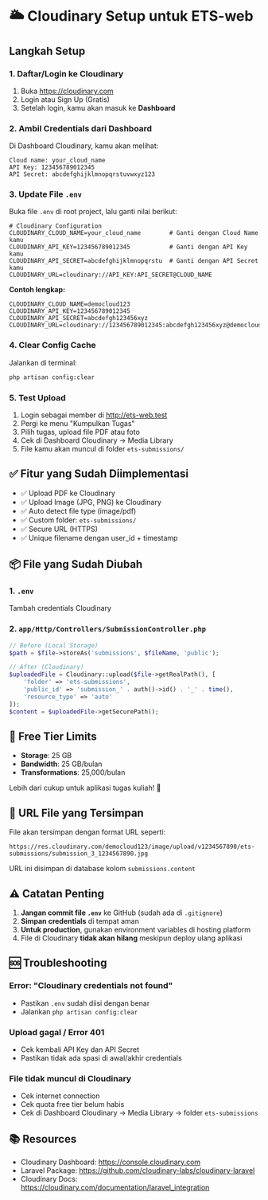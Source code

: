 # 🌥️ Cloudinary Setup untuk ETS-web

## Langkah Setup

### 1. Daftar/Login ke Cloudinary

1. Buka https://cloudinary.com
2. Login atau Sign Up (Gratis)
3. Setelah login, kamu akan masuk ke **Dashboard**

### 2. Ambil Credentials dari Dashboard

Di Dashboard Cloudinary, kamu akan melihat:

```
Cloud name: your_cloud_name
API Key: 123456789012345
API Secret: abcdefghijklmnopqrstuvwxyz123
```

### 3. Update File `.env`

Buka file `.env` di root project, lalu ganti nilai berikut:

```env
# Cloudinary Configuration
CLOUDINARY_CLOUD_NAME=your_cloud_name        # Ganti dengan Cloud Name kamu
CLOUDINARY_API_KEY=123456789012345           # Ganti dengan API Key kamu
CLOUDINARY_API_SECRET=abcdefghijklmnopqrstu  # Ganti dengan API Secret kamu
CLOUDINARY_URL=cloudinary://API_KEY:API_SECRET@CLOUD_NAME
```

**Contoh lengkap:**

```env
CLOUDINARY_CLOUD_NAME=democloud123
CLOUDINARY_API_KEY=123456789012345
CLOUDINARY_API_SECRET=abcdefgh123456xyz
CLOUDINARY_URL=cloudinary://123456789012345:abcdefgh123456xyz@democloud123
```

### 4. Clear Config Cache

Jalankan di terminal:

```bash
php artisan config:clear
```

### 5. Test Upload

1. Login sebagai member di http://ets-web.test
2. Pergi ke menu "Kumpulkan Tugas"
3. Pilih tugas, upload file PDF atau foto
4. Cek di Dashboard Cloudinary → Media Library
5. File kamu akan muncul di folder `ets-submissions/`

## ✅ Fitur yang Sudah Diimplementasi

-   ✅ Upload PDF ke Cloudinary
-   ✅ Upload Image (JPG, PNG) ke Cloudinary
-   ✅ Auto detect file type (image/pdf)
-   ✅ Custom folder: `ets-submissions/`
-   ✅ Secure URL (HTTPS)
-   ✅ Unique filename dengan user_id + timestamp

## 📦 File yang Sudah Diubah

### 1. `.env`

Tambah credentials Cloudinary

### 2. `app/Http/Controllers/SubmissionController.php`

```php
// Before (Local Storage)
$path = $file->storeAs('submissions', $fileName, 'public');

// After (Cloudinary)
$uploadedFile = Cloudinary::upload($file->getRealPath(), [
    'folder' => 'ets-submissions',
    'public_id' => 'submission_' . auth()->id() . '_' . time(),
    'resource_type' => 'auto'
]);
$content = $uploadedFile->getSecurePath();
```

## 🎯 Free Tier Limits

-   **Storage**: 25 GB
-   **Bandwidth**: 25 GB/bulan
-   **Transformations**: 25,000/bulan

Lebih dari cukup untuk aplikasi tugas kuliah! 🚀

## 🔗 URL File yang Tersimpan

File akan tersimpan dengan format URL seperti:

```
https://res.cloudinary.com/democloud123/image/upload/v1234567890/ets-submissions/submission_3_1234567890.jpg
```

URL ini disimpan di database kolom `submissions.content`

## ⚠️ Catatan Penting

1. **Jangan commit file `.env`** ke GitHub (sudah ada di `.gitignore`)
2. **Simpan credentials** di tempat aman
3. **Untuk production**, gunakan environment variables di hosting platform
4. File di Cloudinary **tidak akan hilang** meskipun deploy ulang aplikasi

## 🆘 Troubleshooting

### Error: "Cloudinary credentials not found"

-   Pastikan `.env` sudah diisi dengan benar
-   Jalankan `php artisan config:clear`

### Upload gagal / Error 401

-   Cek kembali API Key dan API Secret
-   Pastikan tidak ada spasi di awal/akhir credentials

### File tidak muncul di Cloudinary

-   Cek internet connection
-   Cek quota free tier belum habis
-   Cek di Dashboard Cloudinary → Media Library → folder `ets-submissions`

## 📚 Resources

-   Cloudinary Dashboard: https://console.cloudinary.com
-   Laravel Package: https://github.com/cloudinary-labs/cloudinary-laravel
-   Cloudinary Docs: https://cloudinary.com/documentation/laravel_integration
